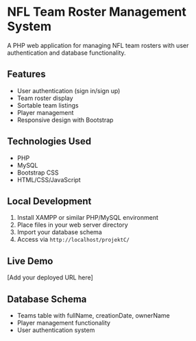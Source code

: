 # NFL Team Roster Management System

A PHP web application for managing NFL team rosters with user authentication and database functionality.

## Features
- User authentication (sign in/sign up)
- Team roster display
- Sortable team listings
- Player management
- Responsive design with Bootstrap

## Technologies Used
- PHP
- MySQL
- Bootstrap CSS
- HTML/CSS/JavaScript

## Local Development
1. Install XAMPP or similar PHP/MySQL environment
2. Place files in your web server directory
3. Import your database schema
4. Access via `http://localhost/projektC/`

## Live Demo
[Add your deployed URL here]

## Database Schema
- Teams table with fullName, creationDate, ownerName
- Player management functionality
- User authentication system
